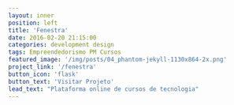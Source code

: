 ```yaml
---
layout: inner
position: left
title: 'Fenestra'
date: 2016-02-20 21:15:00
categories: development design
tags: Empreendedorismo PM Cursos
featured_image: '/img/posts/04_phantom-jekyll-1130x864-2x.png'
project_link: '/fenestra'
button_icon: 'flask'
button_text: 'Visitar Projeto'
lead_text: "Plataforma online de cursos de tecnologia"
---
```

